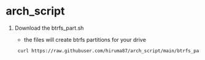 # arch_script
1. Download the btrfs_part.sh
    - the files will create btrfs partitions for your drive
      
   ```bash
    curl https://raw.githubuser.com/hiruma87/arch_script/main/btrfs_part.sh -o btrfs_part.sh
   ```
